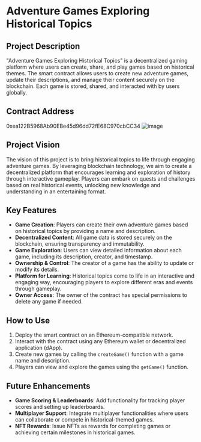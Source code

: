 # Adventure Games Exploring Historical Topics

## Project Description

"Adventure Games Exploring Historical Topics" is a decentralized gaming platform where users can create, share, and play games based on historical themes. The smart contract allows users to create new adventure games, update their descriptions, and manage their content securely on the blockchain. Each game is stored, shared, and interacted with by users globally.

## Contract Address

0xea122B5968Ab90EBe45d96dd72fE68C970cbCC34
![image](https://github.com/user-attachments/assets/2be57b1e-69d5-47ab-9973-f1eb14c65d65)


## Project Vision

The vision of this project is to bring historical topics to life through engaging adventure games. By leveraging blockchain technology, we aim to create a decentralized platform that encourages learning and exploration of history through interactive gameplay. Players can embark on quests and challenges based on real historical events, unlocking new knowledge and understanding in an entertaining format.

## Key Features

- **Game Creation**: Players can create their own adventure games based on historical topics by providing a name and description.
- **Decentralized Content**: All game data is stored securely on the blockchain, ensuring transparency and immutability.
- **Game Exploration**: Users can view detailed information about each game, including its description, creator, and timestamp.
- **Ownership & Control**: The creator of a game has the ability to update or modify its details.
- **Platform for Learning**: Historical topics come to life in an interactive and engaging way, encouraging players to explore different eras and events through gameplay.
- **Owner Access**: The owner of the contract has special permissions to delete any game if needed.

## How to Use

1. Deploy the smart contract on an Ethereum-compatible network.
2. Interact with the contract using any Ethereum wallet or decentralized application (dApp).
3. Create new games by calling the `createGame()` function with a game name and description.
4. Players can view and explore the games using the `getGame()` function.

## Future Enhancements

- **Game Scoring & Leaderboards**: Add functionality for tracking player scores and setting up leaderboards.
- **Multiplayer Support**: Integrate multiplayer functionalities where users can collaborate or compete in historical-themed games.
- **NFT Rewards**: Issue NFTs as rewards for completing games or achieving certain milestones in historical games.

